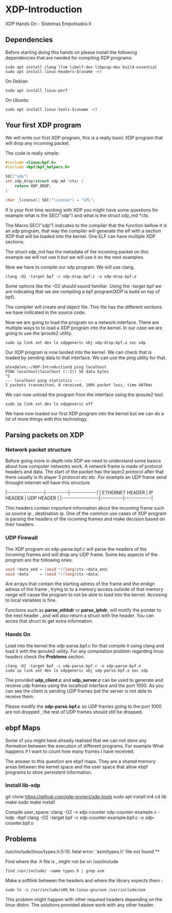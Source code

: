 # XDP-Introduction
XDP Hands On - Sistemas Empotrados II

## Dependencies

Before starting doing this hands on please install the following dependencies that are needed for compiling XDP programs:

```
sudo apt install clang llvm libelf-dev libpcap-dev build-essential
sudo apt install linux-headers-$(uname -r)

```
On Debian 
```
sudo apt install linux-perf
```
On Ubuntu
```
sudo apt install linux-tools-$(uname -r)
```
## Your first XDP program 

We will write our first XDP program, this is a really basic XDP program that will drop any incoming packet.

The code is really simple:

``` C
#include <linux/bpf.h>
#include <bpf/bpf_helpers.h>

SEC("xdp")
int xdp_drop(struct xdp_md *ctx) {
    return XDP_DROP;
}

char _license[] SEC("license") = "GPL";
```
If is your first time working with XDP you might have some questions for example what is the SEC("xdp") and what is the struct xdp_md *ctx. 

The Macro SEC("xdp") indicates to the compiler that the function bellow it is an xdp program, that way the compiler will generate the elf with a section XDP that will be loaded into the kernel. One ELF can have multiple XDP sections.

The struct xdp_md has the metadata of the incoming packet on this example we will not use it but we will use it on the next examples.

Now we have to compile our xdp program. We will use clang.

```
clang -O2 -target bpf -c xdp-drop.bpf.c -o xdp-drop.bpf.o
```
Some options like the -O2 should sound familiar. Using the -target bpf we are indicating that we are compiling a bpf program(XDP is build on top of bpf). 

The compiler will create and object file. This file has the different sections we have indicated in the source code.

Now we are going to load the program on a network interface. There are multiple ways to to load a XDP program into the kernel. In our case we are going to use the iproute2 utility.

```
sudo ip link set dev lo xdpgeneric obj xdp-drop.bpf.o sec xdp
```

Our XDP program is now laoded into the kernel. We can check that is loaded by sending data to that interface. We can use the ping utility for that.

```
alex@alex:~/XDP-Introduction$ ping localhost
PING localhost(localhost (::1)) 56 data bytes
^C
--- localhost ping statistics ---
5 packets transmitted, 0 received, 100% packet loss, time 4076ms

```
We can now unload the program from the interface using the iproute2 tool:

```
sudo ip link set dev lo xdpgeneric off
```

We have now loaded our first XDP program into the kernel but we can do a lot of more things with this technology.

## Parsing packets on XDP 

### Network packet structure
Before going more in depth into XDP we need to understand some basics about how computer networks work. A network frame is made of protocol headers and data. The start of the packet has the layer2 protocol after that there usually is th elayer 3 protocol etc etc. For example an UDP frame send throught internet will have this structure

|------------------|-----------|-------------|
| ETHERNET HEADER  | IP HEADER | UDP HEADER  |
|------------------|-----------|-------------|

This headers contain important information about the incoming frame such us source ip , destination ip. One of the common use cases of XDP program is parsing the headers of the incoming frames and make decision based on their headers.

### UDP Firewall

The XDP program on xdp-parse.bpf.c will parse the headers of the incoming frames and will drop any UDP frame. Some key aspects of the program are the following ones:

```c
void *data_end = (void *)(long)ctx->data_end;
void *data     = (void *)(long)ctx->data;

```

Are arrays that contain the starting adress of the frame and the endign adress of the frame , trying to to a memory access outside of that memory range will cause the program to not be able to load into the kernel. Accesing to local variables is fine.

Functions such as **parse_ethhdr** or **parse_iphdr**, will motify the pointer to the next header , and will also return a struct with the header. You can acces that struct to get extra information.

### Hands On

Load into the kernel the xdp-parse.bpf.c for that compile it using clang and load it with the iproute2 utility. For any compilation problem regarding linux headers check the **Problems** section.
```
clang -O2 -target bpf -c xdp-parse.bpf.c -o xdp-parse.bpf.o
sudo ip link set dev lo xdpgeneric obj xdp-parse.bpf.o sec xdp
```
The provided **udp_client.c** and **udp_server.c** can be used to generate and receive udp frames using the localhost interface and the port 1000. As you can see the client is sending UDP frames but the server is not able to receive them.

Please modify the **xdp-parse.bpf.c** so UDP frames going to the port 1000 are not dropped , the rest of UDP frames should still be dropped. 


## ebpf Maps

Some of you might have already realised that we can not store any iformation between the execution of different programs. For example What happens if I want to count how many frames I have received.

The answer to this question are ebpf maps. They are a shared memory areas between the kernel space and the user space that allow ebpf programs to store persistent information. 

### Install lib-xdp

git clone https://github.com/xdp-project/xdp-tools
sudo apt install m4
cd lib
make
sudo make install


Compile user_space:
clang -O2 -o xdp-counter xdp-counter-example.c -lxdp -lbpf
clang -O2 -target bpf -c xdp-counter-example.bpf.c -o xdp-counter.bpf.o


## Problems  

 /usr/include/linux/types.h:5:10: fatal error: 'asm/types.h' file not found **

Find where the .h file is , might not be on /usr/include 
```
find /usr/include/ -name types.h | grep asm
```
Make a softlink between the headers and where the library expects them : 
```
sudo ln -s /usr/include/x86_64-linux-gnu/asm /usr/include/asm
```

This problem might happen with other required headers depending on the linux distro. The solutions provided above work with any other header.


